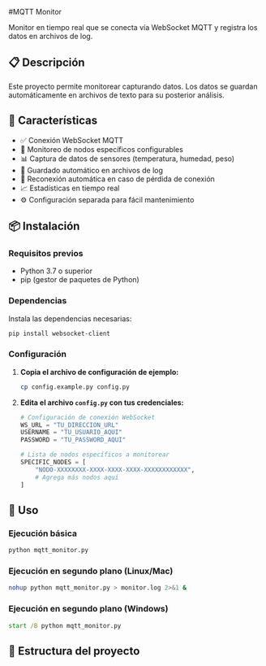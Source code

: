 #MQTT Monitor

Monitor en tiempo real que se conecta vía WebSocket MQTT y registra los datos en archivos de log.

## 📋 Descripción

Este proyecto permite monitorear capturando datos. Los datos se guardan automáticamente en archivos de texto para su posterior análisis.

## 🚀 Características

- ✅ Conexión WebSocket MQTT
- 🎯 Monitoreo de nodos específicos configurables
- 📊 Captura de datos de sensores (temperatura, humedad, peso)
- 💾 Guardado automático en archivos de log
- 🔄 Reconexión automática en caso de pérdida de conexión
- 📈 Estadísticas en tiempo real
- ⚙️ Configuración separada para fácil mantenimiento

## 📦 Instalación

### Requisitos previos

- Python 3.7 o superior
- pip (gestor de paquetes de Python)

### Dependencias

Instala las dependencias necesarias:

```bash
pip install websocket-client
```

### Configuración

1. **Copia el archivo de configuración de ejemplo:**
   ```bash
   cp config.example.py config.py
   ```

2. **Edita el archivo `config.py` con tus credenciales:**
   ```python
   # Configuración de conexión WebSocket
   WS_URL = "TU_DIRECCION_URL"
   USERNAME = "TU_USUARIO_AQUI"
   PASSWORD = "TU_PASSWORD_AQUI"
   
   # Lista de nodos específicos a monitorear
   SPECIFIC_NODES = [
       "NODO-XXXXXXXX-XXXX-XXXX-XXXX-XXXXXXXXXXXX",
       # Agrega más nodos aquí
   ]
   ```

## 🎯 Uso

### Ejecución básica

```bash
python mqtt_monitor.py
```

### Ejecución en segundo plano (Linux/Mac)

```bash
nohup python mqtt_monitor.py > monitor.log 2>&1 &
```

### Ejecución en segundo plano (Windows)

```cmd
start /B python mqtt_monitor.py
```

## 📁 Estructura del proyecto
